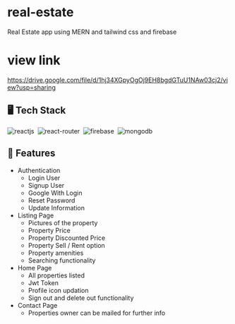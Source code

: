 # real-estate
Real Estate app using MERN and tailwind css and firebase

# view link 
https://drive.google.com/file/d/1hj34XGpyOgOj9EH8bgdGTuU1NAw03cj2/view?usp=sharing

## 🖥️ Tech Stack
![reactjs](https://img.shields.io/badge/React-20232A?style=for-the-badge&logo=react&logoColor=61DAFB)&nbsp;
![react-router](https://img.shields.io/badge/React_Router-CA4245?style=for-the-badge&logo=react-router&logoColor=white)&nbsp;
![firebase](https://img.shields.io/badge/Firebase-FFCA28?style=for-the-badge&logo=firebase&logoColor=white)&nbsp;
![mongodb](https://img.shields.io/badge/MongoDB-green?style=for-the-badge&logo=mongodb&logoColor=white)&nbsp;

## 🚀 Features

* Authentication
    * Login User
    * Signup User
    * Google With Login
    * Reset Password
    * Update Information
* Listing Page
    * Pictures of the property 
    * Property Price
    * Property Discounted Price
    * Property Sell / Rent option
    * Property amenities
    * Searching functionality
* Home Page
    * All properties listed
    * Jwt Token 
    * Profile icon updation
    * Sign out and delete out functionality
* Contact Page
    * Properties owner can be mailed for further info 

  
